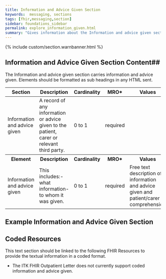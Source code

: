 ```yaml
---
title: Information and Advice Given Section
keywords:  messaging, sections
tags: [fhir,messaging,section]
sidebar: foundations_sidebar
permalink: explore_information_given.html
summary: "Gives information about the Information and advice given section"
---
```


{% include custom/section.warnbanner.html %}

## Information and Advice Given Section Content##
The Information and advice given section carries information and advice given. Elements should be formatted as sub headings in any HTML sent.

<table style="width:100%;max-width: 100%;">
	<thead>
		<tr>
			<th width="18%">Section</th>
			<th width="30%">Description</th>
			<th width="11%">Cardinality</th>
			<th width="11%">MRO*</th>
			<th width="30%">Values</th>
		</tr>
	</thead>
 <tbody>
  <tr>
   <td>Information and advice given</td>
   <td>A record of any information or advice given to the patient, carer or relevant third party.</td>
   <td>0 to 1</td>
   <td>required</td>
   <td>&nbsp;</td>
  </tr>
		<tr>
			<th>Element</th>
			<th>Description</th>
			<th>Cardinality</th>
			<th>MRO*</th>
			<th>Values</th>
		</tr>
  <tr>
   <td>Information and advice given</td>
   <td>This includes:-what information-to whom it was given.</td>
   <td>0 to 1</td>
   <td>required</td>
   <td>Free text description of information and advice given and patient/carer comprehension</td>
  </tr>
 </tbody>
</table>


##  Example Information and Advice Given Section ##


<script src="https://gist.github.com/IOPS-DEV/e71ebe4dbcaf89da92e719307cc56aeb.js"></script>

## Coded Resources ##

This text section should be linked to the following FHIR Resources to provide the textual information in a coded format.

- The ITK FHIR Outpatient Letter does not currently support coded information and advice given.

 








